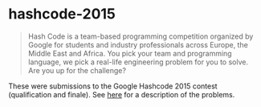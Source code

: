 # hashcode-2015

> Hash Code is a team-based programming competition organized by Google for students and industry professionals across Europe, the Middle East and Africa. You pick your team and programming language, we pick a real-life engineering problem for you to solve. Are you up for the challenge?

These were submissions to the Google Hashcode 2015 contest (qualification and finale). 
See [here](https://hashcode.withgoogle.com/index.html) for a description of the problems.
